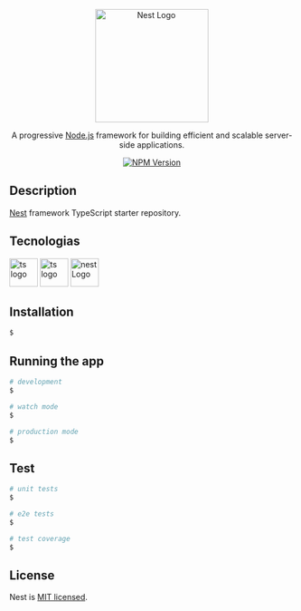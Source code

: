 <p align="center">
  <a href="http://nestjs.com/" target="blank"><img src="https://nestjs.com/img/logo-small.svg" width="200" alt="Nest Logo" /></a>
</p>

[circleci-image]: https://img.shields.io/circleci/build/github/nestjs/nest/master?token=abc123def456
[circleci-url]: https://circleci.com/gh/nestjs/nest

  <p align="center">A progressive <a href="http://nodejs.org" target="_blank">Node.js</a> framework for building efficient and scalable server-side applications.</p>
    <p align="center">
<a href="https://www.npmjs.com/~nestjscore" target="_blank"><img src="https://img.shields.io/npm/v/@nestjs/core.svg" alt="NPM Version" /></a>

</p>
  <!--[![Backers on Open Collective](https://opencollective.com/nest/backers/badge.svg)](https://opencollective.com/nest#backer)
  [![Sponsors on Open Collective](https://opencollective.com/nest/sponsors/badge.svg)](https://opencollective.com/nest#sponsor)-->

## Description

[Nest](https://github.com/nestjs/nest) framework TypeScript starter repository.

## Tecnologias
  <img src="https://cdn.worldvectorlogo.com/logos/docker.svg" alt="ts logo" width="50" height="50"/> 

  <img src="https://cdn.worldvectorlogo.com/logos/typescript.svg" alt="ts logo" width="50" height="50"/>
 <img src="https://cdn.worldvectorlogo.com/logos/nestjs.svg" alt="nest Logo" width="50" height="50"/>



## Installation

```bash
$ 
```

## Running the app

```bash
# development
$ 

# watch mode
$

# production mode
$ 
```

## Test

```bash
# unit tests
$ 

# e2e tests
$ 

# test coverage
$ 
```



## License

Nest is [MIT licensed](LICENSE).
